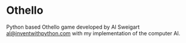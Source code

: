 # Othello
Python based Othello game developed by Al Sweigart al@inventwithpython.com with my implementation of the computer AI.

